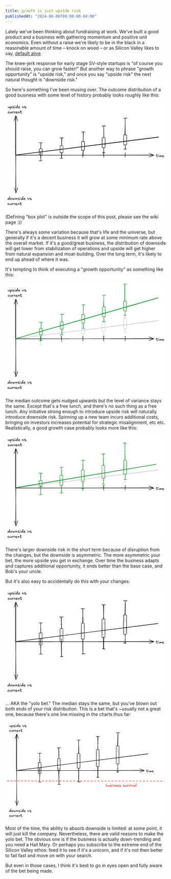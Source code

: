 ```yaml
---
title: growth is just upside risk
publishedAt: "2024-08-06T00:00:00-04:00"
---
```


Lately we've been thinking about fundraising at work.  We've built a good product and a business with gathering momentum
and positive unit economics.  Even without a raise we're likely to be in the black in a reasonable amount of time –
knock on wood – or as Silicon Valley likes to say, [default alive](https://paulgraham.com/aord.html).

The knee-jerk response for early stage SV-style startups is "of course you should raise, you can grow faster!" But
another way to phrase "growth opportunity" is "upside risk," and once you say "upside risk" the next natural thought is
"downside risk."

So here's something I've been musing over.  The outcome distribution of a good business with some level of history
probably looks roughly like this:

![plot 1](./assets/1.png)

(Defining "box plot" is outside the scope of this post, please see the wiki page :))

There's always some variation because that's life and the universe, but generally if it's a decent business it will grow
at some minimum rate above the overall market.  If it's a good/great business, the distribution of downside will get
lower from stabilization of operations and upside will get higher from natural expansion and moat-building.  Over the
long term, it's likely to end up ahead of where it was.

It's tempting to think of executing a "growth opportunity" as something like this:

![plot 2](./assets/2.png)

The median outcome gets nudged upwards but the level of variance stays the same.  Except that's a free lunch, and
there's no such thing as a free lunch.  Any initiative strong enough to introduce upside risk will naturally introduce
downside risk.  Spinning up a new team incurs additional costs, bringing on investors increases potential for strategic
misalignment, etc etc.  Realistically, a good growth case probably looks more like this:

![plot 3](./assets/3.png)

There's larger downside risk in the short term because of disruption from the changes, but the downside is asymmetric.
The more asymmetric your bet, the more upside you get in exchange.  Over time the business adapts and captures
additional opportunity, it ends better than the base case, and Bob's your uncle.

But it's also easy to accidentally do this with your changes:

![plot 4](./assets/4.png)

... AKA the "yolo bet."  The median stays the same, but you've blown out both ends of your risk distribution.  This is a
bet that's ~usually not a great one, because there's one line missing in the charts thus far:

![plot 5](./assets/5.png)

Most of the time, the ability to absorb downside is limited: at some point, it will just kill the company.
Nevertheless, there are valid reasons to make the yolo bet. The obvious one is if the business is actually down-trending
and you need a Hail Mary.  Or perhaps you subscribe to the extreme end of the Silicon Valley ethos: feed it to see if
it's a unicorn, and if it's not then better to fail fast and move on with your search.

But even in those cases, I think it's best to go in eyes open and fully aware of the bet being made.
